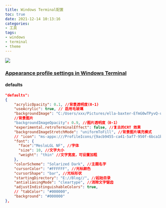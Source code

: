 ```yaml
---
title: Windows Terminal配置
toc: true
date: 2021-12-14 10:13:16
categories:
- 工具
tags:
- windows
- terminal
- theme
---
```


![](/29/terminal-demo-1.png)

<!-- more -->

### [Appearance profile settings in Windows Terminal](https://docs.microsoft.com/en-us/windows/terminal/customize-settings/profile-appearance#color-settings)

#### defaults

```json
"defaults":
{
    "acrylicOpacity": 0.1, //背景透明度(0-1)
    "useAcrylic": true, // 启用毛玻璃
    "backgroundImage": "C:/Users/xxx/Pictures/ella-baxter-EfmG0wTPyvQ-unsplash.jpg"
    //背景图片
    "backgroundImageOpacity": 0.9, //图片透明度（0-1）
    "experimental.retroTerminalEffect": false, //复古的CRT 效果
    "backgroundImageStretchMode": "uniformToFill", //背景图片填充模式
    // "icon": "ms-appx:///ProfileIcons/{9acb9455-ca41-5af7-950f-6bca1bc9722f}.png", //图标
    "font": {
      "face":"MesloLGL NF", //字体
      "size": 10, //文字大小
      "weight": "thin" //文字宽度，可设置加粗
    },
    "colorScheme": "Solarized Dark", //主题名字
    "cursorColor": "#FFFFFF", //光标颜色
    "cursorShape": "bar", //光标形状
    "startingDirectory": "E://Blog//", //起始目录
    "antialiasingMode": "cleartype", //消除文字锯齿
    "adjustIndistinguishableColors": true,
    // "tabColor": "#000000",
    "background": "#000000"
},
```

